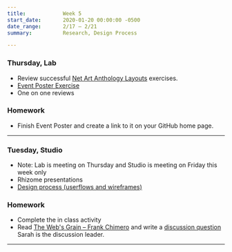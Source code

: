 ```yaml
---
title:            Week 5
start_date:       2020-01-20 00:00:00 -0500
date_range:       2/17 – 2/21
summary:          Research, Design Process

---
```


### Thursday, Lab

- Review successful [Net Art Anthology Layouts](https://paper.dropbox.com/doc/Net-Art-Anthology-Layouts--AurCuvZ1T51uCjCz937hvdJQAg-koT2gus2o3ci8lq0Gt21W) exercises.
- [Event Poster Exercise](https://paper.dropbox.com/doc/Event-Poster--AuoOeSyTJeKe~msvTvtxKDlEAg-HuQ0PWVUvxiVNHP46Awtr)
- One on one reviews

### Homework

- Finish Event Poster and create a link to it on your GitHub home page.

---

### Tuesday, Studio

- Note: Lab is meeting on Thursday and Studio is meeting on Friday this week only
- Rhizome presentations
- [Design process (userflows and wireframes)](https://paper.dropbox.com/doc/Week-5-Process--AuiY6v~NyUUnzYxzYSmHyrvRAQ-j014iDn7gqGhcNV2hPlBE)

### Homework
- Complete the in class activity
- Read [The Web's Grain – Frank Chimero](https://frankchimero.com/writing/the-webs-grain/) and write a [discussion question](https://paper.dropbox.com/doc/CI-20-Reading-Questions--AuhlmtEX~J5ypw9rsJK79glSAQ-j3rwtmto4gYuFZgXYRlAj) Sarah is the discussion leader.

---
